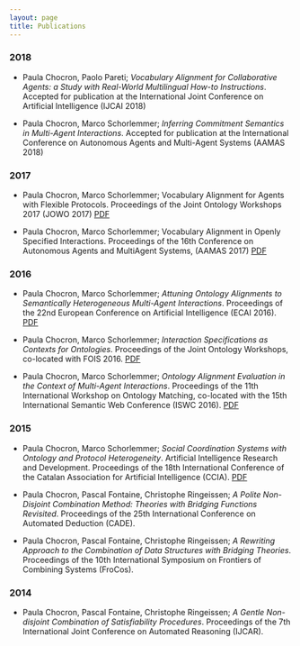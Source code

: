 ```yaml
---
layout: page
title: Publications
---
```

### 2018

-  Paula Chocron, Paolo Pareti; *Vocabulary Alignment for Collaborative Agents: a Study with Real-World Multilingual How-to Instructions*. Accepted for publication at the International Joint Conference on Artificial Intelligence (IJCAI 2018) 

-  Paula Chocron, Marco Schorlemmer; *Inferring Commitment Semantics in Multi-Agent Interactions*. Accepted for publication at the International Conference on Autonomous Agents and Multi-Agent Systems (AAMAS 2018) 

### 2017
- Paula Chocron, Marco Schorlemmer; Vocabulary Alignment for Agents with Flexible Protocols. Proceedings of the Joint Ontology Workshops 2017 (JOWO 2017) [PDF](https://www.iiia.csic.es/sites/default/files/winks_paper_2.pdf)

- Paula Chocron, Marco Schorlemmer; Vocabulary Alignment in Openly Specified Interactions. Proceedings of the 16th Conference on Autonomous Agents and MultiAgent Systems, (AAMAS 2017) [PDF](https://www.iiia.csic.es/sites/default/files/chocron17.pdf)


### 2016
-  Paula Chocron, Marco Schorlemmer; *Attuning Ontology Alignments to Semantically Heterogeneous Multi-Agent Interactions*. Proceedings of the 22nd European Conference on Artificial Intelligence (ECAI 2016). [PDF](https://www.iiia.csic.es/sites/default/files/faia285-0871_0.pdf)

- Paula Chocron, Marco Schorlemmer; *Interaction Specifications as Contexts for Ontologies*. Proceedings of the Joint Ontology Workshops, co-located with FOIS 2016. [PDF](https://www.iiia.csic.es/sites/default/files/womocoe-paper4.pdf)

- Paula Chocron, Marco Schorlemmer; *Ontology Alignment Evaluation in the Context of Multi-Agent Interactions*. Proceedings of the 11th International Workshop on Ontology Matching, co-located with the 15th International Semantic Web Conference (ISWC 2016). [PDF](https://www.iiia.csic.es/sites/default/files/om2016_tpaper3.pdf)


### 2015
- Paula Chocron, Marco Schorlemmer; *Social Coordination Systems with Ontology and Protocol Heterogeneity*. Artificial Intelligence Research and Development. Proceedings of the 18th International Conference of the Catalan Association for Artificial Intelligence (CCIA). [PDF](https://www.iiia.csic.es/sites/default/files/ccia201534.pdf)

- Paula Chocron, Pascal Fontaine, Christophe Ringeissen; *A Polite Non-Disjoint Combination Method: Theories with Bridging Functions Revisited*. Proceedings of the 25th International Conference on Automated Deduction (CADE).

- Paula Chocron, Pascal Fontaine, Christophe Ringeissen; *A Rewriting Approach to the Combination of Data Structures with Bridging Theories*. Proceedings of the 10th International Symposium on Frontiers of Combining Systems (FroCos).

### 2014

- Paula Chocron, Pascal Fontaine, Christophe Ringeissen; *A Gentle Non-disjoint Combination of Satisfiability Procedures*. Proceedings of the 7th International Joint Conference on Automated Reasoning (IJCAR).
